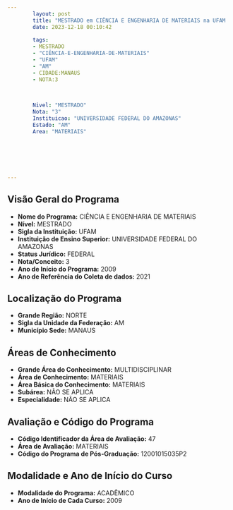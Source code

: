 ```yaml
---
        layout: post
        title: "MESTRADO em CIÊNCIA E ENGENHARIA DE MATERIAIS na UFAM  "
        date: 2023-12-18 00:10:42
     
        tags:
        - MESTRADO
        - "CIÊNCIA-E-ENGENHARIA-DE-MATERIAIS"
        - "UFAM"
        - "AM"
        - CIDADE:MANAUS
        - NOTA:3
        
       

        Nivel: "MESTRADO"
        Nota: "3"
        Instituicao: "UNIVERSIDADE FEDERAL DO AMAZONAS"
        Estado: "AM"
        Area: "MATERIAIS"
        
        
        
        
        
        
---
```

## Visão Geral do Programa
- **Nome do Programa:** CIÊNCIA E ENGENHARIA DE MATERIAIS
- **Nível:** MESTRADO
- **Sigla da Instituição:** UFAM
- **Instituição de Ensino Superior:** UNIVERSIDADE FEDERAL DO AMAZONAS
- **Status Jurídico:** FEDERAL
- **Nota/Conceito:** 3
- **Ano de Início do Programa:** 2009
- **Ano de Referência do Coleta de dados:** 2021

## Localização do Programa
- **Grande Região:** NORTE
- **Sigla da Unidade da Federação:** AM
- **Município Sede:** MANAUS

## Áreas de Conhecimento
- **Grande Área do Conhecimento:** MULTIDISCIPLINAR
- **Área de Conhecimento:** MATERIAIS
- **Área Básica do Conhecimento:** MATERIAIS
- **Subárea:** NÃO SE APLICA
- **Especialidade:** NÃO SE APLICA

## Avaliação e Código do Programa
- **Código Identificador da Área de Avaliação:** 47
- **Área de Avaliação:** MATERIAIS
- **Código do Programa de Pós-Graduação:** 12001015035P2


## Modalidade e Ano de Início do Curso
- **Modalidade do Programa:** ACADÊMICO
- **Ano de Início de Cada Curso:** 2009
